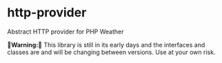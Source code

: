 # http-provider
Abstract HTTP provider for PHP Weather

**🚨Warning:🚨** This library is still in its early days
and the interfaces and classes are and will be changing between
versions. Use at your own risk.
